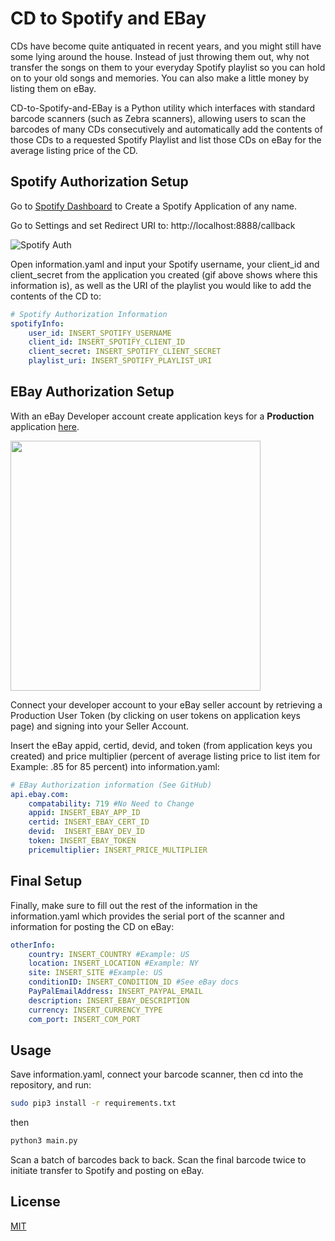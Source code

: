 # CD to Spotify and EBay

CDs have become quite antiquated in recent years, and you might still have some lying around the house. Instead of just throwing them out, why not transfer the songs on them to your everyday Spotify playlist so you can hold on to your old songs and memories. You can also make a little money by listing them on eBay. 

CD-to-Spotify-and-EBay is a Python utility which interfaces with standard barcode scanners (such as Zebra scanners), allowing users to scan the barcodes of many CDs consecutively and automatically add the contents of those CDs to a requested Spotify Playlist and list those CDs on eBay for the average listing price of the CD. 

## Spotify Authorization Setup


Go to [Spotify Dashboard](https://developer.spotify.com/dashboard/applications) to Create a Spotify Application of any name.

Go to Settings and set Redirect URI to:
http://localhost:8888/callback

![Spotify Auth](https://media.giphy.com/media/dNW3FEWCy0h8dZHLKW/giphy.gif)

Open information.yaml and input your Spotify username, your client_id and client_secret from the application you created (gif above shows where this information is), as well as the URI of the playlist you would like to add the contents of the CD to:
```yaml
# Spotify Authorization Information
spotifyInfo:
    user_id: INSERT_SPOTIFY_USERNAME
    client_id: INSERT_SPOTIFY_CLIENT_ID
    client_secret: INSERT_SPOTIFY_CLIENT_SECRET
    playlist_uri: INSERT_SPOTIFY_PLAYLIST_URI
```

## EBay Authorization Setup
With an eBay Developer account create application keys for a **Production** application [here](https://developer.ebay.com/my/keys).

<img src="https://user-images.githubusercontent.com/67870720/114329569-b0525d00-9b0d-11eb-85d8-3336bdc23588.png" width="400">

Connect your developer account to your eBay seller account by retrieving a Production User Token (by clicking on user tokens on application keys page) and signing into your Seller Account.

Insert the eBay appid, certid, devid, and token (from application keys you created) and price multiplier (percent of average listing price to list item for Example: .85 for 85 percent) into information.yaml:

```yaml
# EBay Authorization information (See GitHub)
api.ebay.com:
    compatability: 719 #No Need to Change
    appid: INSERT_EBAY_APP_ID
    certid: INSERT_EBAY_CERT_ID
    devid:  INSERT_EBAY_DEV_ID
    token: INSERT_EBAY_TOKEN
    pricemultiplier: INSERT_PRICE_MULTIPLIER
```

## Final Setup
Finally, make sure to fill out the rest of the information in the information.yaml which provides the serial port of the scanner and information for posting the CD on eBay:

```yaml
otherInfo:
    country: INSERT_COUNTRY #Example: US
    location: INSERT_LOCATION #Example: NY
    site: INSERT_SITE #Example: US
    conditionID: INSERT_CONDITION_ID #See eBay docs
    PayPalEmailAddress: INSERT_PAYPAL_EMAIL
    description: INSERT_EBAY_DESCRIPTION
    currency: INSERT_CURRENCY_TYPE
    com_port: INSERT_COM_PORT
```
## Usage
Save information.yaml, connect your barcode scanner, then cd into the repository, and run:

```bash
sudo pip3 install -r requirements.txt
```

then

```bash
python3 main.py
```

Scan a batch of barcodes back to back. Scan the final barcode twice to initiate transfer to Spotify and posting on eBay.

## License
[MIT](https://choosealicense.com/licenses/mit/)
